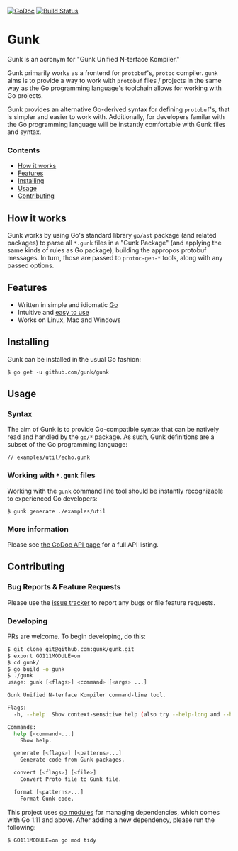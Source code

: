 [![GoDoc][card-godoc]][godoc]
[![Build Status][card-travis]][travis]

# Gunk

Gunk is an acronym for "Gunk Unified N-terface Kompiler."

Gunk primarily works as a frontend for `protobuf`'s, `protoc` compiler. `gunk`
aims is to provide a way to work with `protobuf` files / projects in the same
way as the Go programming language's toolchain allows for working with Go
projects.

Gunk provides an alternative Go-derived syntax for defining `protobuf`'s, that
is simpler and easier to work with. Additionally, for developers familar with
the Go programming language will be instantly comfortable with Gunk files and
syntax.

### Contents

* [How it works](#how-it-works)
* [Features](#features)
* [Installing](#installing)
* [Usage](#usage)
* [Contributing](#contributing)

## How it works

Gunk works by using Go's standard library `go/ast` package (and related
packages) to parse all `*.gunk` files in a "Gunk Package" (and applying the
same kinds of rules as Go package), building the appropos protobuf messages. In
turn, those are passed to `protoc-gen-*` tools, along with any passed options.

## Features

- Written in simple and idiomatic [Go][go-project]
- Intuitive and [easy to use](#usage)
- Works on Linux, Mac and Windows

## Installing

Gunk can be installed in the usual Go fashion:

	$ go get -u github.com/gunk/gunk

## Usage

### Syntax

The aim of Gunk is to provide Go-compatible syntax that can be natively read
and handled by the `go/*` package. As such, Gunk definitions are a subset of
the Go programming language:

	// examples/util/echo.gunk

### Working with `*.gunk` files

Working with the `gunk` command line tool should be instantly recognizable to
experienced Go developers:

	$ gunk generate ./examples/util

### More information

Please see [the GoDoc API page][godoc] for a
full API listing.

## Contributing

### Bug Reports & Feature Requests

Please use the [issue tracker][issue-tracker] to report any bugs or file feature requests.

### Developing

PRs are welcome. To begin developing, do this:

```bash
$ git clone git@github.com:gunk/gunk.git
$ export GO111MODULE=on
$ cd gunk/
$ go build -o gunk
$ ./gunk
usage: gunk [<flags>] <command> [<args> ...]

Gunk Unified N-terface Kompiler command-line tool.

Flags:
  -h, --help  Show context-sensitive help (also try --help-long and --help-man).

Commands:
  help [<command>...]
    Show help.

  generate [<flags>] [<patterns>...]
    Generate code from Gunk packages.

  convert [<flags>] [<file>]
    Convert Proto file to Gunk file.

  format [<patterns>...]
    Format Gunk code.

```

This project uses [go modules][go-modules] for managing dependencies, which
comes with Go 1.11 and above. After adding a new dependency, please run the following:

    $ GO111MODULE=on go mod tidy

[card-godoc]: https://godoc.org/github.com/gunk/gunk?status.svg
[card-travis]: https://travis-ci.org/gunk/gunk.svg?branch=master
[godoc]: https://godoc.org/github.com/gunk/gunk
[go-modules]: https://github.com/golang/go/wiki/Modules
[go-project]: https://golang.org/project
[issue-tracker]: https://github.com/gunk/gunk/issues
[travis]: https://travis-ci.org/gunk/gunk
